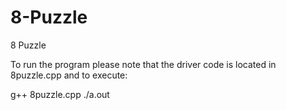 # 8-Puzzle
8 Puzzle

To run the program please note that the driver code is located in 8puzzle.cpp and to execute:

g++ 8puzzle.cpp
./a.out

